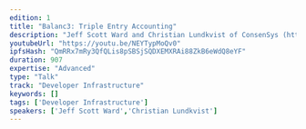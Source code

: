 ```yaml
---
edition: 1
title: "Balanc3: Triple Entry Accounting"
description: "Jeff Scott Ward and Christian Lundkvist of ConsenSys (https://consensys.net/) presents on Balanc3, a smart contract powered Triple-Entry Accounting system."
youtubeUrl: "https://youtu.be/NEYTypMoQv0"
ipfsHash: "QmRRx7mRy3QfQLis8pSBSjSQDXEMXRAi88ZkB6eWdQ8eYF"
duration: 907
expertise: "Advanced"
type: "Talk"
track: "Developer Infrastructure"
keywords: []
tags: ['Developer Infrastructure']
speakers: ['Jeff Scott Ward','Christian Lundkvist']
---
```

